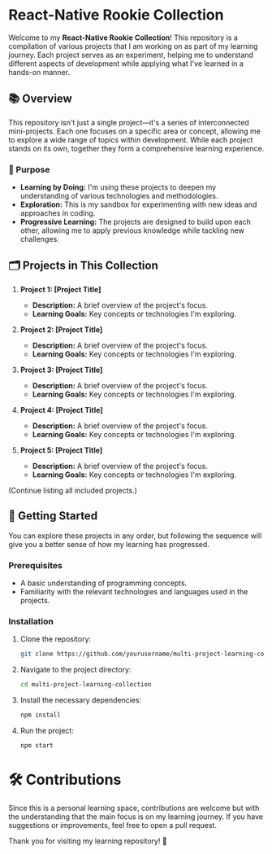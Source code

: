 # React-Native Rookie Collection

Welcome to my **React-Native Rookie Collection**! This repository is a compilation of various projects that I am working on as part of my learning journey. Each project serves as an experiment, helping me to understand different aspects of development while applying what I've learned in a hands-on manner.

## 📚 Overview

This repository isn't just a single project—it's a series of interconnected mini-projects. Each one focuses on a specific area or concept, allowing me to explore a wide range of topics within development. While each project stands on its own, together they form a comprehensive learning experience.

### 🎯 Purpose

- **Learning by Doing:** I'm using these projects to deepen my understanding of various technologies and methodologies.
- **Exploration:** This is my sandbox for experimenting with new ideas and approaches in coding.
- **Progressive Learning:** The projects are designed to build upon each other, allowing me to apply previous knowledge while tackling new challenges.

## 🗂️ Projects in This Collection

1. **Project 1: [Project Title]**
   - **Description:** A brief overview of the project's focus.
   - **Learning Goals:** Key concepts or technologies I'm exploring.

2. **Project 2: [Project Title]**
   - **Description:** A brief overview of the project's focus.
   - **Learning Goals:** Key concepts or technologies I'm exploring.

3. **Project 3: [Project Title]**
   - **Description:** A brief overview of the project's focus.
   - **Learning Goals:** Key concepts or technologies I'm exploring.

4. **Project 4: [Project Title]**
   - **Description:** A brief overview of the project's focus.
   - **Learning Goals:** Key concepts or technologies I'm exploring.

5. **Project 5: [Project Title]**
   - **Description:** A brief overview of the project's focus.
   - **Learning Goals:** Key concepts or technologies I'm exploring.

(Continue listing all included projects.)

## 🚀 Getting Started

You can explore these projects in any order, but following the sequence will give you a better sense of how my learning has progressed.

### Prerequisites

- A basic understanding of programming concepts.
- Familiarity with the relevant technologies and languages used in the projects.

### Installation

1. Clone the repository:
   ```bash
   git clone https://github.com/yourusername/multi-project-learning-collection.git
   
2. Navigate to the project directory:
   ```bash
   cd multi-project-learning-collection
   
3. Install the necessary dependencies:
   ```bash
   npm install
   
4. Run the project:
   ```bash
   npm start

# **🛠️ Contributions**
Since this is a personal learning space, contributions are welcome but with the understanding that the main focus is on my learning journey. If you have suggestions or improvements, feel free to open a pull request.

Thank you for visiting my learning repository! 🚀
